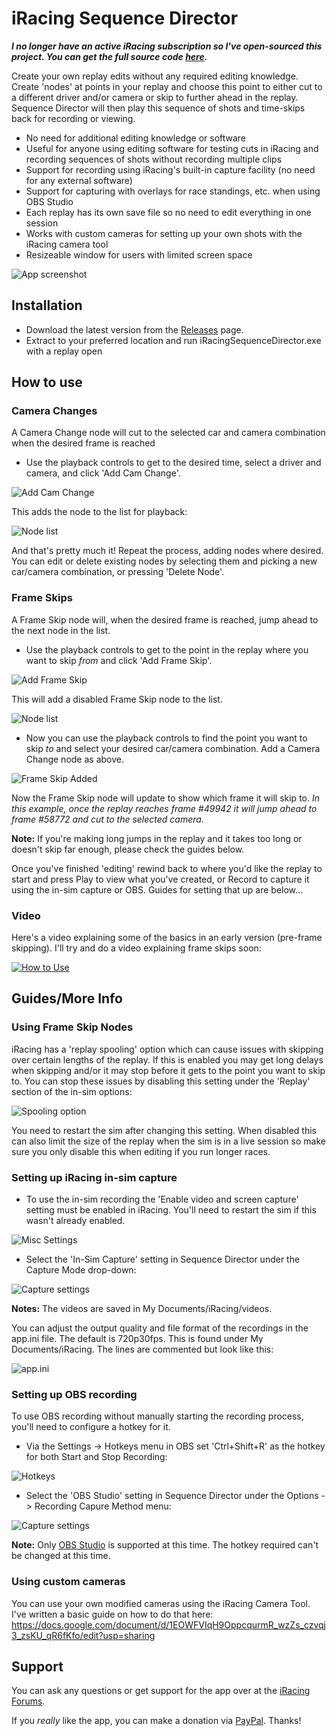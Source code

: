 # iRacing Sequence Director

**_I no longer have an active iRacing subscription so I've open-sourced this project. You can get the full source code [here](https://github.com/GetUpKidAK/iRacingReplayTimeline)._**

Create your own replay edits without any required editing knowledge. Create 'nodes' at points in your replay and choose this point to either cut to a different driver and/or camera or skip to further ahead in the replay. Sequence Director will then play this sequence of shots and time-skips back for recording or viewing.

- No need for additional editing knowledge or software
- Useful for anyone using editing software for testing cuts in iRacing and recording sequences of shots without recording multiple clips
- Support for recording using iRacing's built-in capture facility (no need for any external software)
- Support for capturing with overlays for race standings, etc. when using OBS Studio
- Each replay has its own save file so no need to edit everything in one session
- Works with custom cameras for setting up your own shots with the iRacing camera tool
- Resizeable window for users with limited screen space

![App screenshot](https://i.ibb.co/6nGVxfh/Main.png)

## Installation

- Download the latest version from the [Releases](https://github.com/GetUpKidAK/iRacingSequenceDirector/releases) page. 
- Extract to your preferred location and run iRacingSequenceDirector.exe with a replay open

## How to use
### Camera Changes
A Camera Change node will cut to the selected car and camera combination when the desired frame is reached
- Use the playback controls to get to the desired time, select a driver and camera, and click 'Add Cam Change'.

![Add Cam Change](https://i.ibb.co/6FJ9KNk/Add-Cam-Change1.png)

This adds the node to the list for playback:

![Node list](https://i.ibb.co/KrNq37Z/Add-Cam-Change2.png)

And that's pretty much it! Repeat the process, adding nodes where desired. You can edit or delete existing nodes by selecting them and picking a new car/camera combination, or pressing 'Delete Node'.

### Frame Skips
A Frame Skip node will, when the desired frame is reached, jump ahead to the next node in the list.
- Use the playback controls to get to the point in the replay where you want to skip _from_ and click 'Add Frame Skip'.

![Add Frame Skip](https://i.ibb.co/HCrcZKp/Add-Frame-Skip-P1.png)

This will add a disabled Frame Skip node to the list.

![Node list](https://i.ibb.co/9qXY14K/Add-Frame-Skip-P2.png)

- Now you can use the playback controls to find the point you want to skip _to_ and select your desired car/camera combination. Add a Camera Change node as above.

![Frame Skip Added](https://i.ibb.co/VptvZkM/Add-Frame-Skip-P3.png)

Now the Frame Skip node will update to show which frame it will skip to.
_In this example, once the replay reaches frame #49942 it will jump ahead to frame #58772 and cut to the selected camera._

**Note:** If you're making long jumps in the replay and it takes too long or doesn't skip far enough, please check the guides below.

Once you've finished 'editing' rewind back to where you'd like the replay to start and press Play to view what you've created, or Record to capture it using the in-sim capture or OBS. Guides for setting that up are below...

### Video
Here's a video explaining some of the basics in an early version (pre-frame skipping). I'll try and do a video explaining frame skips soon:

[![How to Use](https://i.ibb.co/Lpp6wTr/Thumbnail-Play.png)](https://www.youtube.com/watch?v=amghnO6rE7U)

## Guides/More Info

### Using Frame Skip Nodes

iRacing has a 'replay spooling' option which can cause issues with skipping over certain lengths of the replay. If this is enabled you may get long delays when skipping and/or it may stop before it gets to the point you want to skip to. You can stop these issues by disabling this setting under the 'Replay' section of the in-sim options:

![Spooling option](https://i.ibb.co/44nTQbf/Spooling1.png)

You need to restart the sim after changing this setting. When disabled this can also limit the size of the replay when the sim is in a live session so make sure you only disable this when editing if you run longer races.

### Setting up iRacing in-sim capture

- To use the in-sim recording the 'Enable video and screen capture' setting must be enabled in iRacing.
You'll need to restart the sim if this wasn't already enabled.

![Misc Settings](https://i.ibb.co/Rppt27d/Misc-Settings.jpg)

- Select the 'In-Sim Capture' setting in Sequence Director under the Capture Mode drop-down:

![Capture settings](https://i.ibb.co/FBJGtrK/image.png)

**Notes:**
The videos are saved in My Documents/iRacing/videos.

You can adjust the output quality and file format of the recordings in the app.ini file. The default is 720p30fps.
This is found under My Documents/iRacing. The lines are commented but look like this:

![app.ini](https://i.ibb.co/92cbP7M/appIni.png)

### Setting up OBS recording

To use OBS recording without manually starting the recording process, you'll need to configure a hotkey for it.

- Via the Settings -> Hotkeys menu in OBS set 'Ctrl+Shift+R' as the hotkey for both Start and Stop Recording:

![Hotkeys](https://i.ibb.co/89hcks2/image.png)

- Select the 'OBS Studio' setting in Sequence Director under the Options -> Recording Capure Method menu:

![Capture settings](https://i.ibb.co/FBJGtrK/image.png)

**Note:** Only [OBS Studio](https://obsproject.com/) is supported at this time. The hotkey required can't be changed at this time.

### Using custom cameras

You can use your own modified cameras using the iRacing Camera Tool. I've written a basic guide on how to do that here: https://docs.google.com/document/d/1EOWFVIqH9OppcqurmR_wzZs_czvqj3_zsKU_qR6fKfo/edit?usp=sharing

## Support

You can ask any questions or get support for the app over at the [iRacing Forums](https://forums.iracing.com/discussion/605/iracing-sequence-director-editing-tool-for-replays).

If you *really* like the app, you can make a donation via [PayPal](https://paypal.me/GetUpKidAK?locale.x=en_GB). Thanks!
